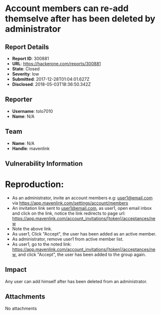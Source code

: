 # Account members can re-add themselve after has been deleted by administrator

## Report Details
- **Report ID**: 300881
- **URL**: https://hackerone.com/reports/300881
- **State**: Closed
- **Severity**: low
- **Submitted**: 2017-12-28T01:04:01.627Z
- **Disclosed**: 2018-05-03T18:36:50.342Z

## Reporter
- **Username**: tolo7010
- **Name**: N/A

## Team
- **Name**: N/A
- **Handle**: mavenlink

## Vulnerability Information
Reproduction:
=========

- As an administrator, invite an account members e.g: user1@email.com via https://app.mavenlink.com/settings/account/members 
- An invitation link sent to user1@email.com, as user1, open email inbox and click on the link, notice the link redirects to page url:
https://app.mavenlink.com/account_invitations/[token]/acceptances/new
- Note the above link.
- As user1, Click "Accept", the user has been added as an active member.
- As administrator, remove user1 from active member list.
- As user1, go to the noted link: https://app.mavenlink.com/account_invitations/[token]/acceptances/new,
and click "Accept", the user has been added to the group again.

## Impact

Any user can add himself after has been deleted from an administrator.

## Attachments
No attachments
